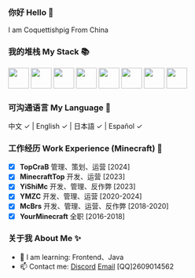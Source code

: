 ### 你好 Hello 👋

I am Coquettishpig From China

### 我的堆栈 My Stack 📚 

<p align="left">
  <img src='https://raw.githubusercontent.com/sammwyy/sammwyy/master/skills/css.png' height='42px'/>
  <img src='https://raw.githubusercontent.com/sammwyy/sammwyy/master/skills/html.png' height='42px'>
  <img src='https://raw.githubusercontent.com/sammwyy/sammwyy/master/skills/javascript.jpg' height='42px'>
  <img src='https://raw.githubusercontent.com/sammwyy/sammwyy/master/skills/typescript.png' height='42px'>
  <img src='https://raw.githubusercontent.com/sammwyy/sammwyy/master/skills/vue.png' height='42px'>
  <img src='https://raw.githubusercontent.com/sammwyy/sammwyy/master/skills/php.png' height='42px'>
  <img src='https://laravel.com/img/logomark.min.svg' height='42px'>
  <img src='https://raw.githubusercontent.com/sammwyy/sammwyy/master/skills/java.png' height='42px'>
</p>

### 可沟通语言 My Language 📑

中文 ✓ | English ✓ | 日本語 ✓ | Español ✓

### 工作经历 Work Experience (Minecraft) 🌄

- [x] **TopCraB** 管理、策划、运营 [2024]
- [x] **MinecraftTop** 开发、运营 [2023]
- [x] **YiShiMc** 开发、管理、反作弊 [2023]
- [x] **YMZC** 开发、管理、运营 [2020-2024]
- [x] **McBrs** 开发、管理、运营、反作弊 [2018-2020]
- [x] **YourMinecraft** 全职 [2016-2018]

### 关于我 About Me ✨

- 🌱 I am learning: Frontend、Java
- 📫 Contact me: [Discord](Coquettishpig) [Email](mailto:2609014562@qq.com) [QQ]2609014562
